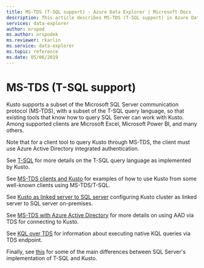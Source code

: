 ```yaml
---
title: MS-TDS (T-SQL support) - Azure Data Explorer | Microsoft Docs
description: This article describes MS-TDS (T-SQL support) in Azure Data Explorer.
services: data-explorer
author: orspod
ms.author: orspodek
ms.reviewer: rkarlin
ms.service: data-explorer
ms.topic: reference
ms.date: 05/06/2019
---
```

# MS-TDS (T-SQL support)

Kusto supports a subset of the Microsoft SQL Server communication protocol (MS-TDS),
with a subset of the T-SQL query language, so that existing tools that know how
to query SQL Server can work with Kusto. Among supported clients are Microsoft Excel,
Microsoft Power BI, and many others.

Note that for a client tool to query Kusto through MS-TDS, the client must use
Azure Active Directory integrated authentication.

See [T-SQL](./t-sql.md) for more details on the T-SQL query language as implemented
by Kusto. 

See [MS-TDS clients and Kusto](./clients.md) for examples of how to
use Kusto from some well-known clients using MS-TDS/T-SQL.

See [Kusto as linked server to SQL server](./linkedserver.md) configuring Kusto cluster as linked server to SQL server on-premises.

See [MS-TDS with Azure Active Directory](./aad.md) for more details on using AAD via TDS for connecting to Kusto.

See [KQL over TDS](./tdskql.md) for
information about executing native KQL queries via TDS endpoint. 

Finally, see [this](./sqlknownissues.md) for some of the main differences between SQL Server's
implementation of T-SQL and Kusto.